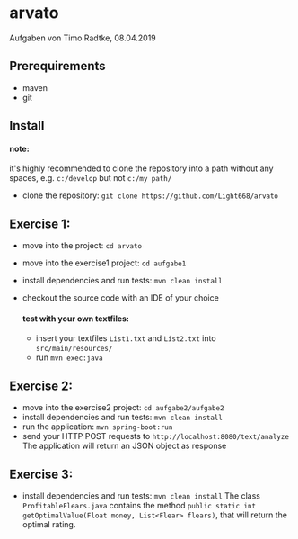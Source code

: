 
# arvato
Aufgaben von Timo Radtke, 08.04.2019

## Prerequirements

* maven
* git

## Install
#### note:
it's highly recommended to clone the repository into a path without any spaces, e.g. `c:/develop` but not `c:/my path/`

* clone the repository:
`git clone https://github.com/Light668/arvato`

## Exercise 1:

* move into the project:
`cd arvato`
* move into the exercise1 project:
`cd aufgabe1`
* install dependencies and run tests:
`mvn clean install`
* checkout the source code with an IDE of your choice

    #### test with your own textfiles:

    * insert your textfiles `List1.txt` and `List2.txt` into `src/main/resources/`
    * run `mvn exec:java`


## Exercise 2:

* move into the exercise2 project:
`cd aufgabe2/aufgabe2`
* install dependencies and run tests:
`mvn clean install`
* run the application:
`mvn spring-boot:run`
* send your HTTP POST requests to `http://localhost:8080/text/analyze`
The application will return an JSON object as response

## Exercise 3:

* install dependencies and run tests:
`mvn clean install`
The class `ProfitableFlears.java` contains the method `public static int getOptimalValue(Float money, List<Flear> flears)`, that will return the optimal rating.


